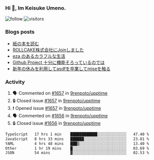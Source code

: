 ### Hi 👋, Im Keisuke Umeno.

<!--
**9renpoto/9renpoto** is a ✨ _special_ ✨ repository because its `README.md` (this file) appears on your GitHub profile.

Here are some ideas to get you started:

- 🔭 I’m currently working on ...
- 🌱 I’m currently learning ...
- 👯 I’m looking to collaborate on ...
- 🤔 I’m looking for help with ...
- 💬 Ask me about ...
- 📫 How to reach me: ...
- 😄 Pronouns: ...
- ⚡ Fun fact: ...
-->

![follow](https://img.shields.io/github/followers/9renpoto?label=Follow&style=social)
![visitors](https://komarev.com/ghpvc/?username=9renpoto&label=Profile%20views&color=0e75b6&style=flat)

### Blogs posts

<!-- BLOG-POST-LIST:START -->
- [紙の本を読む](https://9renpoto.win/entry/2024/02/25/reading-papar-book)
- [ROLLCAKE株式会社にJoinしました](https://9renpoto.win/entry/2024/02/11/join)
- [eza のあるカラフルな生活](https://9renpoto.win/entry/2024/02/01/eza)
- [Github Project 十分に機能そろっているのでは](https://9renpoto.win/entry/2024/01/14/gh-projects)
- [新年の休みを利用してasdfを卒業してmiseを触る](https://9renpoto.win/entry/2024/01/07/mise)
<!-- BLOG-POST-LIST:END -->

### Activity

<!--START_SECTION:activity-->
1. 🗣 Commented on [#1657](https://github.com/9renpoto/upptime/issues/1657#issuecomment-1988245721) in [9renpoto/upptime](https://github.com/9renpoto/upptime)
2. 🔒 Closed issue [#1657](https://github.com/9renpoto/upptime/issues/1657) in [9renpoto/upptime](https://github.com/9renpoto/upptime)
3. ❗ Opened issue [#1657](https://github.com/9renpoto/upptime/issues/1657) in [9renpoto/upptime](https://github.com/9renpoto/upptime)
4. 🗣 Commented on [#1656](https://github.com/9renpoto/upptime/issues/1656#issuecomment-1988085658) in [9renpoto/upptime](https://github.com/9renpoto/upptime)
5. 🔒 Closed issue [#1656](https://github.com/9renpoto/upptime/issues/1656) in [9renpoto/upptime](https://github.com/9renpoto/upptime)
<!--END_SECTION:activity-->

<!--START_SECTION:waka-->

```txt
TypeScript   17 hrs 1 min    ████████████░░░░░░░░░░░░░   47.40 %
JavaScript   8 hrs 33 mins   ██████░░░░░░░░░░░░░░░░░░░   23.81 %
YAML         4 hrs 48 mins   ███▒░░░░░░░░░░░░░░░░░░░░░   13.40 %
Other        1 hr 19 mins    █░░░░░░░░░░░░░░░░░░░░░░░░   03.69 %
JSON         54 mins         ▓░░░░░░░░░░░░░░░░░░░░░░░░   02.53 %
```

<!--END_SECTION:waka-->
